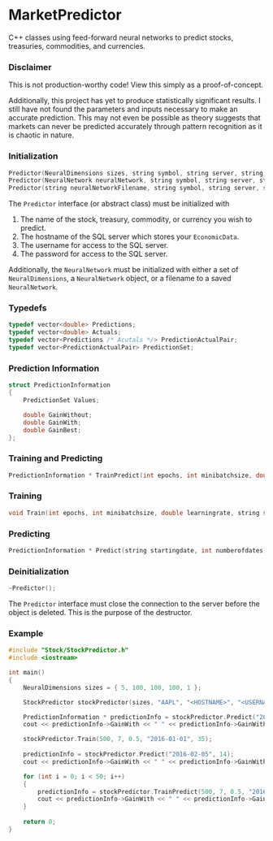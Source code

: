 # MarketPredictor
C++ classes using feed-forward neural networks to predict stocks, treasuries, commodities, and currencies.

### Disclaimer
This is not production-worthy code! View this simply as a proof-of-concept.

Additionally, this project has yet to produce statistically significant results. I still have not found the parameters and inputs necessary to make an accurate prediction. This may not even be possible as theory suggests that markets can never be predicted accurately through pattern recognition as it is chaotic in nature.

### Initialization
```C++
Predictor(NeuralDimensions sizes, string symbol, string server, string user, string password, bool initializeDatabase = false);
Predictor(NeuralNetwork neuralNetwork, string symbol, string server, string user, string password, bool initializeDatabase = false);
Predictor(string neuralNetworkFilename, string symbol, string server, string user, string password, bool initializeDatabase = false);
```
The `Predictor` interface (or abstract class) must be initialized with 

 1. The name of the stock, treasury, commodity, or currency you wish to predict.
 2. The hostname of the SQL server which stores your `EconomicData`.
 3. The username for access to the SQL server.
 4. The password for access to the SQL server.

Additionally, the `NeuralNetwork` must be initialized with either a set of `NeuralDimensions`, a `NeuralNetwork` object, or a filename to a saved `NeuralNetwork`.

### Typedefs
```C++
typedef vector<double> Predictions;
typedef vector<double> Actuals;
typedef vector<Predictions /* Acutals */> PredictionActualPair;
typedef vector<PredictionActualPair> PredictionSet;
```

### Prediction Information
```C++
struct PredictionInformation
{
	PredictionSet Values;

	double GainWithout;
	double GainWith;
	double GainBest;
};
```

### Training and Predicting
```C++
PredictionInformation * TrainPredict(int epochs, int minibatchsize, double learningrate, string startingdate, int numberofdates, int numberofiterations);
```

### Training
```C++
void Train(int epochs, int minibatchsize, double learningrate, string startingdate, int numberofdates);
```

### Predicting
```C++
PredictionInformation * Predict(string startingdate, int numberofdates);
```

### Deinitialization
```C++
~Predictor();
```
The `Predictor` interface must close the connection to the server before the object is deleted. This is the purpose of the destructor.

### Example
```C++
#include "Stock/StockPredictor.h"
#include <iostream>

int main()
{
	NeuralDimensions sizes = { 5, 100, 100, 100, 1 };

	StockPredictor stockPredictor(sizes, "AAPL", "<HOSTNAME>", "<USERNAME>", "<PASSWORD>");

	PredictionInformation * predictionInfo = stockPredictor.Predict("2016-02-05", 14);
	cout << predictionInfo->GainWith << " " << predictionInfo->GainWithout << " " << predictionInfo->GainBest << endl;

	stockPredictor.Train(500, 7, 0.5, "2016-01-01", 35);
	
	predictionInfo = stockPredictor.Predict("2016-02-05", 14);
	cout << predictionInfo->GainWith << " " << predictionInfo->GainWithout << " " << predictionInfo->GainBest << endl;

	for (int i = 0; i < 50; i++)
	{
		predictionInfo = stockPredictor.TrainPredict(500, 7, 0.5, "2016-01-29", 7, 2);
		cout << predictionInfo->GainWith << " " << predictionInfo->GainWithout << " " << predictionInfo->GainBest << endl;
	}
	
	return 0;
}
```

